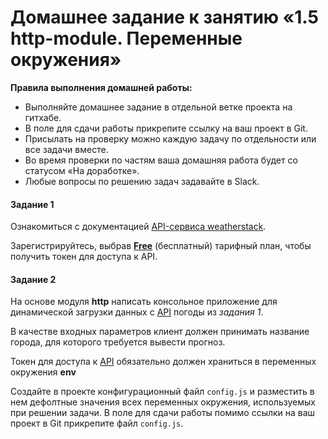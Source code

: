 # Домашнее задание к занятию «1.5 http-module. Переменные окружения»

**Правила выполнения домашней работы:** 
* Выполняйте домашнее задание в отдельной ветке проекта на гитхабе.
* В поле для сдачи работы прикрепите ссылку на ваш проект в Git.
* Присылать на проверку можно каждую задачу по отдельности или все задачи вместе. 
* Во время проверки по частям ваша домашняя работа будет со статусом «На доработке».
* Любые вопросы по решению задач задавайте в Slack.

#### Задание 1
Ознакомиться с документацией [API-сервиса weatherstack](https://weatherstack.com/documentation). 

Зарегистрируйтесь, выбрав [**Free**](https://weatherstack.com/signup/free) (бесплатный) тарифный план, чтобы получить токен для доступа к API.

#### Задание 2
На основе модуля **http** написать консольное приложение для динамической загрузки данных с [API](https://weatherstack.com/) погоды из *задания 1*. 

В качестве входных параметров клиент должен принимать название города, для которого требуется вывести прогноз. 

Токен для доступа к [API](https://weatherstack.com/) обязательно должен храниться в переменных окружения **env**

Создайте в проекте конфигурационный файл `config.js` и разместить в нем дефолтные значения всех переменных окружения, используемых при решении задачи. В поле для сдачи работы помимо ссылки на ваш проект в Git прикрепите файл `config.js`.  
